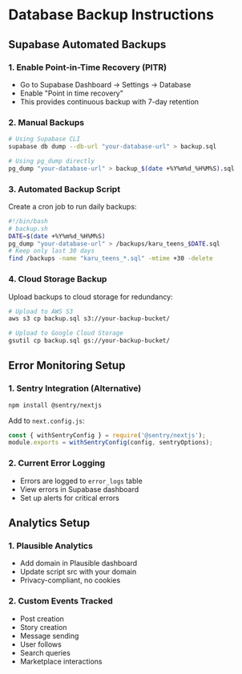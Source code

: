 # Database Backup Instructions

## Supabase Automated Backups

### 1. Enable Point-in-Time Recovery (PITR)
- Go to Supabase Dashboard → Settings → Database
- Enable "Point in time recovery"
- This provides continuous backup with 7-day retention

### 2. Manual Backups
```bash
# Using Supabase CLI
supabase db dump --db-url "your-database-url" > backup.sql

# Using pg_dump directly
pg_dump "your-database-url" > backup_$(date +%Y%m%d_%H%M%S).sql
```

### 3. Automated Backup Script
Create a cron job to run daily backups:

```bash
#!/bin/bash
# backup.sh
DATE=$(date +%Y%m%d_%H%M%S)
pg_dump "your-database-url" > /backups/karu_teens_$DATE.sql
# Keep only last 30 days
find /backups -name "karu_teens_*.sql" -mtime +30 -delete
```

### 4. Cloud Storage Backup
Upload backups to cloud storage for redundancy:

```bash
# Upload to AWS S3
aws s3 cp backup.sql s3://your-backup-bucket/

# Upload to Google Cloud Storage  
gsutil cp backup.sql gs://your-backup-bucket/
```

## Error Monitoring Setup

### 1. Sentry Integration (Alternative)
```bash
npm install @sentry/nextjs
```

Add to `next.config.js`:
```javascript
const { withSentryConfig } = require('@sentry/nextjs');
module.exports = withSentryConfig(config, sentryOptions);
```

### 2. Current Error Logging
- Errors are logged to `error_logs` table
- View errors in Supabase dashboard
- Set up alerts for critical errors

## Analytics Setup

### 1. Plausible Analytics
- Add domain in Plausible dashboard
- Update script src with your domain
- Privacy-compliant, no cookies

### 2. Custom Events Tracked
- Post creation
- Story creation  
- Message sending
- User follows
- Search queries
- Marketplace interactions